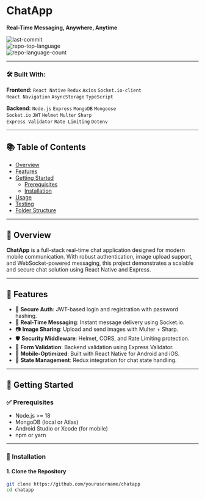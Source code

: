 # ChatApp  
**Real-Time Messaging, Anywhere, Anytime**

![last-commit](https://img.shields.io/github/last-commit/shivxnshxrma/chatapp)  
![repo-top-language](https://img.shields.io/github/languages/top/shivxnshxrma/chatapp)  
![repo-language-count](https://img.shields.io/github/languages/count/shivxnshxrma/chatapp)

---

### 🛠 Built With:

**Frontend:**
`React Native` `Redux` `Axios` `Socket.io-client`  
`React Navigation` `AsyncStorage` `TypeScript`

**Backend:**
`Node.js` `Express` `MongoDB` `Mongoose`  
`Socket.io` `JWT` `Helmet` `Multer` `Sharp`  
`Express Validator` `Rate Limiting` `Dotenv`

---

## 📚 Table of Contents

- [Overview](#overview)  
- [Features](#features)  
- [Getting Started](#getting-started)  
  - [Prerequisites](#prerequisites)  
  - [Installation](#installation)  
- [Usage](#usage)  
- [Testing](#testing)  
- [Folder Structure](#folder-structure)  

---

## 🧭 Overview

**ChatApp** is a full-stack real-time chat application designed for modern mobile communication. With robust authentication, image upload support, and WebSocket-powered messaging, this project demonstrates a scalable and secure chat solution using React Native and Express.

---

## 🌟 Features

- 🔐 **Secure Auth**: JWT-based login and registration with password hashing.
- 💬 **Real-Time Messaging**: Instant message delivery using Socket.io.
- 📷 **Image Sharing**: Upload and send images with Multer + Sharp.
- 🛡️ **Security Middleware**: Helmet, CORS, and Rate Limiting protection.
- 🧮 **Form Validation**: Backend validation using Express Validator.
- 📱 **Mobile-Optimized**: Built with React Native for Android and iOS.
- 🧳 **State Management**: Redux integration for chat state handling.

---

## 🚀 Getting Started

### ✅ Prerequisites

- Node.js >= 18  
- MongoDB (local or Atlas)  
- Android Studio or Xcode (for mobile)  
- npm or yarn

---

### 🔧 Installation

#### 1. Clone the Repository

```bash
git clone https://github.com/yourusername/chatapp
cd chatapp
